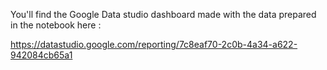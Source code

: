You'll find the Google Data studio dashboard made with the data prepared in the notebook here :

https://datastudio.google.com/reporting/7c8eaf70-2c0b-4a34-a622-942084cb65a1
